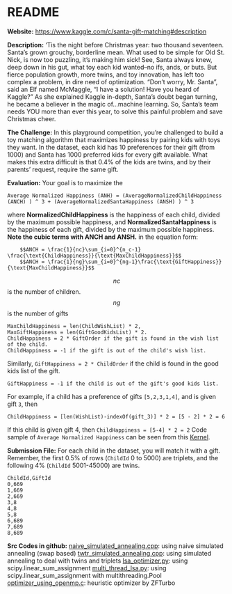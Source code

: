# README
**Website:**
https://www.kaggle.com/c/santa-gift-matching#description

**Description:**
‘Tis the night before Christmas 
year: two thousand seventeen.
Santa’s grown grouchy, 
borderline mean.
What used to be simple for Old St. Nick, 
is now too puzzling, it’s making him sick!
See, Santa always knew, deep down in his gut, 
what toy each kid wanted–no ifs, ands, or buts.
But fierce population growth, more twins, and toy innovation, 
has left too complex a problem, in dire need of optimization.
“Don’t worry, Mr. Santa”, said an Elf named McMaggle, 
“I have a solution! Have you heard of Kaggle?”
As she explained Kaggle in-depth, Santa’s doubt began turning, 
he became a believer in the magic of...machine learning.
So, Santa’s team needs YOU more than ever this year, 
to solve this painful problem and save Christmas cheer.

**The Challenge:**
In this playground competition, you’re challenged to build a toy matching algorithm that maximizes happiness by pairing kids with toys they want. In the dataset, each kid has 10 preferences for their gift (from 1000) and Santa has 1000 preferred kids for every gift available. What makes this extra difficult is that 0.4% of the kids are twins, and by their parents’ request, require the same gift.

**Evaluation:**
Your goal is to maximize the 

    Average Normalized Happiness (ANH) = (AverageNormalizedChildHappiness (ANCH) ) ^ 3 + (AverageNormalizedSantaHappiness (ANSH) ) ^ 3

where **NormalizedChildHappiness** is the happiness of each child, divided by the maximum possible happiness, and **NormalizedSantaHappiness** is the happiness of each gift, divided by the maximum possible happiness. 
**Note the cubic terms with ANCH and ANSH.**
in the equation form:

        $$ANCH = \frac{1}{nc}\sum_{i=0}^{n_c-1} \frac{\text{ChildHappiness}}{\text{MaxChildHappiness}}$$
        $$ANCH = \frac{1}{ng}\sum_{i=0}^{ng-1}\frac{\text{GiftHappiness}}{\text{MaxChildHappiness}}$$

$$nc$$ is the number of children. $$ng$$ is the number of gifts

    MaxChildHappiness = len(ChildWishList) * 2,
    MaxGiftHappiness = len(GiftGoodKidsList) * 2.
    ChildHappiness = 2 * GiftOrder if the gift is found in the wish list of the child. 
    ChildHappiness = -1 if the gift is out of the child's wish list. 

Similarly, `GiftHappiness = 2 * ChildOrder` if the child is found in the good kids list of the gift.

    GiftHappiness = -1 if the child is out of the gift's good kids list. 

For example, if a child has a preference of gifts `[5,2,3,1,4]`, and is given gift `3`, then 

    ChildHappiness = [len(WishList)-indexOf(gift_3)] * 2 = [5 - 2] * 2 = 6

If this child is given gift 4, then `ChildHappiness = [5-4] * 2 = 2`
Code sample of `Average Normalized Happiness` can be seen from this [Kernel](https://www.kaggle.com/wendykan/average-normalized-happiness-demo). 

**Submission File:**
For each child in the dataset, you will match it with a gift. Remember, the first 0.5% of rows (`ChildId` 0 to 5000) are triplets, and the following 4% (`ChildId` 5001-45000) are twins. 

    ChildId,GiftId
    0,669
    1,669
    2,669
    3,8
    4,8
    5,8
    6,689
    7,689
    8,689

**Src Codes in github:**
[naive_simulated_annealing.cpp](https://github.com/PKUGoodSpeed/Kaggle-SantaGift/blob/master/src/naive_simulated_annealing.cpp): using naive simulated annealing (swap based)
[twtr_simulated_annealing.cpp](https://github.com/PKUGoodSpeed/Kaggle-SantaGift/blob/master/src/twtr_simulated_annealing.cpp): using simulated annealing to deal with twins and triplets
[lsa_optimizer.py](https://github.com/PKUGoodSpeed/Kaggle-SantaGift/blob/master/src/lsa_optimizer.py): using scipy.linear_sum_assignment
[multi_thread_lsa.py](https://github.com/PKUGoodSpeed/Kaggle-SantaGift/blob/master/src/multi_thread_lsa.py): using scipy.linear_sum_assignment with multithreading.Pool
[optimizer_using_openmp.c](https://github.com/PKUGoodSpeed/Kaggle-SantaGift/blob/master/src/optimizer_using_openmp.c): heuristic optimizer by ZFTurbo

